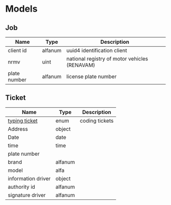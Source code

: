 # Models

## Job

|Name|Type|Description|
|----|----|-----------|
|client id|alfanum|uuid4 identification client|
|nrmv|uint|national registry of motor vehicles (RENAVAM)|
|plate number|alfanum|license plate number|

## Ticket

|Name|Type|Description|
|----|----|-----------|
|[typing ticket][1]|enum|coding tickets|
|Address|object||
|Date|date||
|time|time||
|plate number||
|brand|alfanum||
|model|alfa||
|information driver|object||
|authority id|alfanum||
|signature driver|alfanum||

[1]: <https://www.detran.pa.gov.br/cetran/infracao/pdf/portaria_59_detran.pdf> "Tabela codificação das multas"
